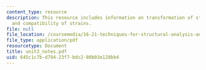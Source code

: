 ```yaml
---
content_type: resource
description: This resource includes information on transformation of strain components,
  and compatibility of strains.
file: null
file_location: /coursemedia/16-21-techniques-for-structural-analysis-and-design-spring-2005/645c1c7bd79423f7bdc280b03e128bb4_unit3_notes.pdf
file_type: application/pdf
resourcetype: Document
title: unit3_notes.pdf
uid: 645c1c7b-d794-23f7-bdc2-80b03e128bb4
---
```


